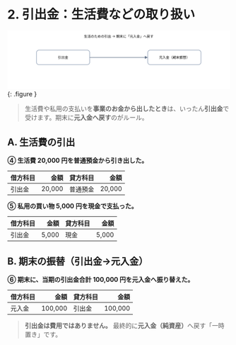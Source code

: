 # 2. 引出金：生活費などの取り扱い

![引出金の流れ](../assets/img/ch11/drawings_flow.svg){: .figure }

> 生活費や私用の支払いを<strong>事業のお金から出したとき</strong>は、いったん<strong>引出金</strong>で受けます。期末に<strong>元入金へ戻す</strong>のがルール。

## A. 生活費の引出

**④ 生活費 20,000 円を普通預金から引き出した。**

| 借方科目 |   金額 | 貸方科目 |   金額 |
| -------- | -----: | -------- | -----: |
| 引出金   | 20,000 | 普通預金 | 20,000 |

**⑤ 私用の買い物 5,000 円を現金で支払った。**

| 借方科目 |  金額 | 貸方科目 |  金額 |
| -------- | ----: | -------- | ----: |
| 引出金   | 5,000 | 現金     | 5,000 |

## B. 期末の振替（引出金→元入金）

**⑥ 期末に、当期の引出金合計 100,000 円を元入金へ振り替えた。**

| 借方科目 |    金額 | 貸方科目 |    金額 |
| -------- | ------: | -------- | ------: |
| 元入金   | 100,000 | 引出金   | 100,000 |

> **引出金は費用ではありません。** 最終的に<strong>元入金（純資産）</strong>へ戻す「一時置き」です。
